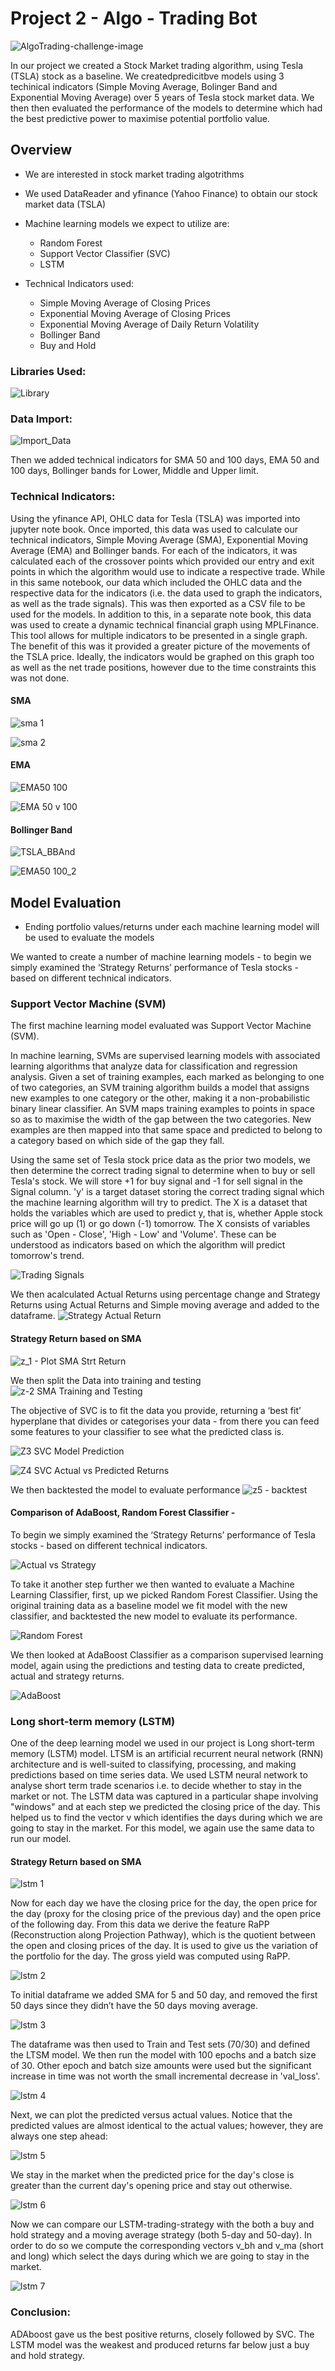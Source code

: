 # Project 2 - Algo - Trading Bot

![AlgoTrading-challenge-image](https://user-images.githubusercontent.com/85688247/178852925-0a297d62-e9f3-426a-b95c-4a4be1cf1905.png)


In our project we created a Stock Market trading algorithm, using Tesla (TSLA) stock as a baseline. We createdpredicitbve models using 3 techinical indicators (Simple Moving Average, Bolinger Band and Exponential Moving Average) over 5 years of Tesla stock market data. We then then evaluated the performance of the models to determine which had the best predictive power to maximise potential portfolio value. 


## Overview

* We are interested in stock market trading algotrithms

* We used DataReader and yfinance (Yahoo Finance) to obtain our stock market data (TSLA)

* Machine learning models we expect to utilize are:

    * Random Forest
    * Support Vector Classifier (SVC)
    * LSTM

* Technical Indicators used:

    * Simple Moving Average of Closing Prices
    * Exponential Moving Average of Closing Prices
    * Exponential Moving Average of Daily Return Volatility
    * Bollinger Band
    * Buy and Hold


### Libraries Used:
![Library](https://user-images.githubusercontent.com/85688247/178892027-4e999ab8-ecd6-4400-b3d3-454b52b73383.png)


### Data Import:
![Import_Data](https://user-images.githubusercontent.com/85688247/178892633-2df7840a-1370-4abd-9704-45dad4ca18e1.png)


Then we added technical indicators for SMA 50 and 100 days, EMA 50 and 100 days, Bollinger bands for Lower, Middle and Upper limit. 

### Technical Indicators:
Using the yfinance API, OHLC data for Tesla (TSLA) was imported into jupyter note book. Once imported, this data was used to calculate our technical indicators, Simple Moving Average (SMA), Exponential Moving Average (EMA) and Bollinger bands. For each of the indicators, it was calculated each of the crossover points which provided our entry and exit points in which the algorithm would use to indicate a respective trade. While in this same notebook, our data which included the OHLC data and the respective data for the indicators (i.e. the data used to graph the indicators, as well as the trade signals). This was then exported as a CSV file to be used for the models. In addition to this, in a separate note book, this data was used to create a dynamic technical financial graph using MPLFinance. This tool allows for multiple indicators to be presented in a single graph. The benefit of this was it provided a greater picture of the movements of the TSLA price. Ideally, the indicators would be graphed on this graph too as well as the net trade positions, however due to the time constraints this was not done.

#### SMA
![sma 1](https://user-images.githubusercontent.com/85688247/178967588-b737d0f1-df85-4e69-bab0-96d99e79f15a.png)

![sma 2](https://user-images.githubusercontent.com/85688247/178967682-264b8f46-06a6-403e-a518-6fd88db2814f.png)


#### EMA 

![EMA50 100](https://user-images.githubusercontent.com/85688247/178901807-4177fff0-46b8-4d9b-ae48-b7b68a7cfa6b.png)

![EMA 50 v 100](https://user-images.githubusercontent.com/85688247/178967278-6ad3037f-5f45-4451-86a8-194d585f0808.png)

#### Bollinger Band 
![TSLA_BBAnd](https://user-images.githubusercontent.com/85688247/178901252-b3f6a050-11ef-4382-91b5-d651bf31b95e.png)

![EMA50 100_2](https://user-images.githubusercontent.com/85688247/178901977-3160bee5-50c6-4031-a75a-3f7db7cb1416.png)



## Model Evaluation
* Ending portfolio values/returns under each machine learning model will be used to evaluate the models

We wanted to create a number of machine learning models - to begin we simply examined the ‘Strategy Returns’ performance of Tesla stocks - based on different technical indicators. 


### Support Vector Machine (SVM)

The first machine learning model evaluated was Support Vector Machine (SVM).  

In machine learning, SVMs are supervised learning models with associated learning algorithms that analyze data for classification and regression analysis.  Given a set of training examples, each marked as belonging to one of two categories, an SVM training algorithm builds a model that assigns new examples to one category or the other, making it a non-probabilistic binary linear classifier.  An SVM maps training examples to points in space so as to maximise the width of the gap between the two categories.  New examples are then mapped into that same space and predicted to belong to a category based on which side of the gap they fall.

Using the same set of Tesla stock price data as the prior two models, we then determine the correct trading signal to determine when to buy or sell Tesla's stock.  We will store +1 for buy signal and -1 for sell signal in the Signal column. 'y' is a target dataset storing the correct trading signal which the machine learning algorithm will try to predict.  The X is a dataset that holds the variables which are used to predict y, that is, whether Apple stock price will go up (1) or go down (-1) tomorrow. The X consists of variables such as 'Open - Close', 'High - Low' and 'Volume'. These can be understood as indicators based on which the algorithm will predict tomorrow's trend.


![Trading Signals](https://user-images.githubusercontent.com/85688247/178893910-4838b582-9c57-4512-b69f-b38f6983e597.png)


We then acalculated Actual Returns using percentage change and Strategy Returns using Actual Returns and Simple moving average and added to the dataframe. 
![Strategy   Actual Return ](https://user-images.githubusercontent.com/85688247/178894384-37b62a82-21af-4b11-bc98-de9f3db6594a.png)


#### Strategy Return based on SMA
![z_1 - Plot SMA Strt Return](https://user-images.githubusercontent.com/85688247/178895108-104d1d08-a07a-4375-8daa-a2d98e628a5b.png)


We then split the Data into training and testing
![z-2 SMA Training and Testing](https://user-images.githubusercontent.com/85688247/178898528-7c21e1d2-1a92-40c4-b69b-7b05d90c4d3f.png)

The objective of SVC is to fit the data you provide, returning a ‘best fit’ hyperplane that divides or categorises your data - from there you can feed some features to your classifier to see what the predicted class is.

![Z3 SVC Model Prediction](https://user-images.githubusercontent.com/85688247/178899176-7f635791-161f-43f0-8d46-fb0d6f73df04.png)

![Z4 SVC Actual vs Predicted Returns ](https://user-images.githubusercontent.com/85688247/178899470-656e0027-c800-4e4f-b032-b32b15d8e6b7.png)

We then backtested the model to evaluate performance
![z5 - backtest](https://user-images.githubusercontent.com/85688247/178899643-1063b1f9-ed0e-4d04-abba-b07776605a82.png)

#### Comparison of AdaBoost, Random Forest Classifier - 

To begin we simply examined the ‘Strategy Returns’ performance of Tesla stocks - based on different technical indicators.

![Actual vs Strategy](https://user-images.githubusercontent.com/85688247/178968137-1e28cd9d-886d-43e3-a573-8042a097edd4.png)

To take it another step further we then wanted to evaluate a Machine Learning Classifier, first, up we picked Random Forest Classifier. Using the original training data as a baseline model we fit  model with the new classifier, and backtested the new model to evaluate its performance.

![Random Forest](https://user-images.githubusercontent.com/85688247/178968840-174e65d4-278d-4333-8305-c6271c8a7b4b.png)

We then looked at AdaBoost Classifier as a comparison supervised learning model, again using the predictions and testing data to create predicted, actual and strategy returns.

![AdaBoost](https://user-images.githubusercontent.com/85688247/178969032-98e7fc05-c071-43cc-8bf7-90029a007c65.png)




### Long short-term memory (LSTM)

One of the deep learning model we used in our project is Long short-term memory (LSTM) model. LTSM is an artificial recurrent neural network (RNN) architecture and is well-suited to classifying, processing, and making predictions based on time series data. We used LSTM neural network to analyse short term trade scenarios i.e. to decide whether to stay in the market or not. The LSTM data was captured in a particular shape involving "windows" and at each step we predicted the closing price of the day.  This helped us to find the vector v which identifies the days during which we are going to stay in the market. For this model, we again use the same data to run our model. 

#### Strategy Return based on SMA

![lstm 1](https://user-images.githubusercontent.com/85688247/178902377-338fcb81-7b81-4f5c-b72b-54b0c5c9f065.png)

Now for each day we have the closing price for the day, the open price for the day (proxy for the closing price of the previous day) and the open price of the following day. From this data we derive the feature RaPP (Reconstruction along Projection Pathway), which is the quotient between the open and closing prices of the day. It is used to give us the variation of the portfolio for the day. The gross yield was computed using RaPP.

![lstm 2](https://user-images.githubusercontent.com/85688247/178902574-03b8216a-a6cd-40c7-8fe8-ea344d27ebe0.png)

To initial dataframe we added SMA for 5 and 50 day, and removed the first 50 days since they didn’t have the 50 days moving average.  

![lstm 3](https://user-images.githubusercontent.com/85688247/178902869-578e3fe3-7bc3-4a4b-9914-4748164cf578.png)

The dataframe was then used to Train and Test sets (70/30) and defined the LTSM model. We then run the model with 100 epochs and a batch size of 30. Other epoch and batch size amounts were used but the significant increase in time was not worth the small incremental decrease in 'val_loss'.

![lstm 4](https://user-images.githubusercontent.com/85688247/178903067-c3d15cb7-d80a-40d4-967d-0593d342440b.png)

Next, we can plot the predicted versus actual values. Notice that the predicted values are almost identical to the actual values; however, they are always one step ahead:

![lstm 5](https://user-images.githubusercontent.com/85688247/178903178-ba660522-f1fe-4e14-b087-943384caa343.png)

We stay in the market when the predicted price for the day's close is greater than the current day's opening price and stay out otherwise. 

![lstm 6](https://user-images.githubusercontent.com/85688247/178903292-bf5c6031-1460-4ff2-9420-5266251c70c1.png)

Now we can compare our LSTM-trading-strategy with the both a buy and hold strategy and a moving average strategy (both 5-day and 50-day). In order to do so we compute the corresponding vectors v_bh and v_ma (short and long) which select the days during which we are going to stay in the market.

![lstm 7](https://user-images.githubusercontent.com/85688247/178903401-8bbe49a2-f695-41c2-9004-e4fa736278f1.png)


### Conclusion:

ADAboost gave us the best positive returns, closely followed by SVC. The LSTM model was the weakest and produced returns far below just a buy and hold strategy.
